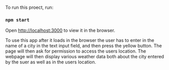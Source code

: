 
To run this proect, run:

### `npm start`

Open [http://localhost:3000](http://localhost:3000) to view it in the browser.


To use this app after it loads in the browser the user has to enter in the name of a city in the text input field, and then press the yellow button. The page will then ask for permission to access the users location. The webpage will then display various weather data both about the city entered by the suer as well as in the users location.

